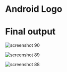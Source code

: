 # Android Logo

# Final output


![screenshot 90](https://user-images.githubusercontent.com/35976311/47176141-76d07a80-d332-11e8-8ca7-f412432f4e1a.png)



![screenshot 89](https://user-images.githubusercontent.com/35976311/47176142-789a3e00-d332-11e8-8cae-43bca0ae1e0f.png)




![screenshot 88](https://user-images.githubusercontent.com/35976311/47176147-79cb6b00-d332-11e8-92fb-76b55b2f4295.png)
